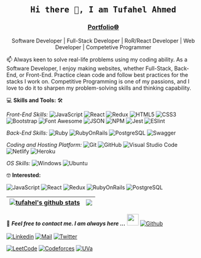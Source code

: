 <h2 align='center'><samp><strong>Hi there 👋, I am Tufahel Ahmed</strong></samp></h2>
<h3 align='center'><strong><a href="https://tufahel.github.io/portfolio-desktop-version/" target="_blank">Portfolio🌐</a></strong></h3>
<p align='center'>Software Developer | Full-Stack Developer | RoR/React Developer | Web Developer | Competetive Programmer</p>

<p align='left'> 📫 Always keen to solve real-life problems using my coding ability. As a Software Developer, I enjoy making websites, whether Full-Stack, Back-End, or Front-End. Practice clean code and follow best practices for the stacks I work on. Competitive Programming is one of my passions, and I love to do it to sharpen my problem-solving skills and thinking capability. </p>

💻 **Skills and Tools:**  🛠️<br>

*Front-End Skills:*
![JavaScript](https://img.shields.io/badge/-JavaScript-000000?style=flat&logo=javascript)
![React](https://img.shields.io/badge/-React-000000?style=flat&logo=react)
![Redux](https://img.shields.io/badge/-Redux-000000?style=flat&logo=redux&logoColor=764ABC&labelColor=ffffff)
![HTML5](https://img.shields.io/badge/-HTML5-000000?style=flat&logo=html5&logoColor=ffffff&labelColor=E34F26)
![CSS3](https://img.shields.io/badge/-CSS3-000000?style=flat&logo=css3&logoColor=ffffff&labelColor=1572B6)
![Bootstrap](https://img.shields.io/badge/-Bootstrap-000000?style=flat&logo=bootstrap&logoColor=ffffff&labelColor=563D7C)
![Font Awesome](https://img.shields.io/badge/-Font%20Awesome-000000?style=flat&logo=font-awesome&logoColor=339AF0&labelColor=ffffff)
![JSON](https://img.shields.io/badge/-JSON-000000?style=flat&logo=JSON&logoColor=000000&labelColor=ffffff)
![NPM](https://img.shields.io/badge/-npm-000000?style=flat&logo=npm&labelColor=ffffff)
![Jest](https://img.shields.io/badge/-Jest-000000?style=flat&logo=Jest&logoColor=C21325&labelColor=ffffff)
![ESlint](https://img.shields.io/badge/-ESlint-000000?style=flat&logo=ESlint&labelColor=4B32C3)

*Back-End Skills:*
![Ruby](https://img.shields.io/badge/-Ruby-000000?style=flat&logo=ruby&logoColor=red&labelColor=white)
![RubyOnRails](https://img.shields.io/badge/-Ruby_On_Rails-000000?style=flat&logo=rubyonrails&logoColor=red&labelColor=white)
![PostgreSQL](https://img.shields.io/badge/-PostgreSQL-000000?style=flat&logo=postgresql&logoColor=ffffff&labelColor=336791)
![Swagger](https://img.shields.io/badge/-RSwagger-000000?style=flat&logo=swagger&logoColor=green&labelColor=white)

*Coding and Hosting Platform:*
![Git](https://img.shields.io/badge/-Git-000000?style=flat&logo=git&logoColor=F05032&labelColor=ffffff)
![GitHub](https://img.shields.io/badge/-GitHub-000000?style=flat&logo=github&logoColor=000000&labelColor=ffffff)
![Visual Studio Code](https://img.shields.io/badge/-VSCode-000000?style=flat&logo=visual-studio-code&labelColor=007ACC)
![Netlify](https://img.shields.io/badge/-Netlify-000000?style=flat&logo=netlify&logoColor=blue&labelColor=white)
![Heroku](https://img.shields.io/badge/-Heroku-000000?style=flat&logo=heroku&logoColor=white&labelColor=violet)

*OS Skills:*
![Windows](https://img.shields.io/badge/-Windows-000000?style=flat&logo=windows&logoColor=ffffff&labelColor=0078D6)
![Ubuntu](https://img.shields.io/badge/-Ubuntu-000000?style=flat&logo=Ubuntu&logoColor=white&labelColor=orange)

🤓 **Interested:** <br>

![JavaScript](https://img.shields.io/badge/-JavaScript-000000?style=flat&logo=javascript)
![React](https://img.shields.io/badge/-React-000000?style=flat&logo=react)
![Redux](https://img.shields.io/badge/-Redux-000000?style=flat&logo=redux&logoColor=764ABC&labelColor=ffffff)
![RubyOnRails](https://img.shields.io/badge/-Ruby_On_Rails-000000?style=flat&logo=rubyonrails&logoColor=red&labelColor=white)
![PostgreSQL](https://img.shields.io/badge/-PostgreSQL-000000?style=flat&logo=postgresql&logoColor=ffffff&labelColor=336791)

| <a href="https://github.com/tufahel/github-readme-stats"><img align="center" src="https://github-readme-stats.vercel.app/api?username=tufahel&show_icons=true&include_all_commits=true&theme=buefy&hide_border=true" alt="tufahel's github stats" /></a> | <a href="https://github.com/tufahel/github-readme-stats"><img align="center" src="https://github-readme-stats.vercel.app/api/top-langs/?username=tufahel&layout=compact&theme=buefy&hide_border=true" /></a> |
| ------------- | ------------- |

📝 ***Feel free to contact me. I am always here ...*** <img src="https://media.giphy.com/media/WUlplcMpOCEmTGBtBW/giphy.gif" width="30">  [![Github](https://img.shields.io/github/followers/Tufahel?label=Follow%20Me&style=social)](https://github.com/Tufahel)
<br>
<br>
[![Linkedin](https://img.shields.io/badge/LinkedIn-Tufahel%20Ahmed-blue?logo=Linkedin&logoColor=blue&labelColor=black)](https://www.linkedin.com/in/tufahel-ahmed/)
[![Mail](https://img.shields.io/badge/Gmail-tufahel96@gmail.com-red?logo=Gmail&logoColor=red&labelColor=black)](mailto:tufahel96@gmail.com)
[![Twitter](https://img.shields.io/badge/Twitter-TufahelAhmed-blue?logo=Twitter&logoColor=blue&labelColor=black)](https://twitter.com/TufahelAhmed)

[![LeetCode](https://img.shields.io/badge/LeetCode-tufahel96-yellow?logo=LeetCode&logoColor=white&labelColor=black)](https://leetcode.com/tufahel96/)
[![Codeforces](https://img.shields.io/badge/Codeforces-tufahel_ahmed-blue?logo=Codeforces&logoColor=white&labelColor=black)](http://www.codeforces.com/profile/tufahel_ahmed)
[![UVa](https://img.shields.io/badge/UVa-Tufahel_Ahmed-red?logo=UVa&logoColor=white&labelColor=black)](https://uhunt.onlinejudge.org/id/909308)
